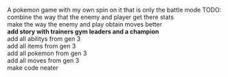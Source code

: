 A pokemon game with my own spin on it that is only the battle mode
TODO:\
combine the way that the enemy and player get there stats\
make the way the enemy and play obtain moves better\
__add story with trainers gym leaders and a champion__\
add all abilitys from gen 3\
add all items from gen 3\
add all pokemon from gen 3\
add all moves from gen 3\
make code neater
